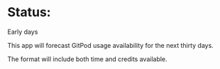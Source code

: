 # Status:

Early days

This app will forecast GitPod usage availability for the next thirty days.

The format will include both time and credits available.
